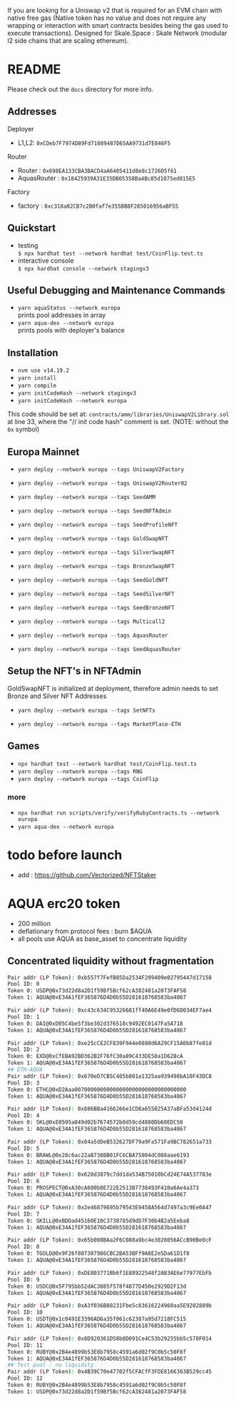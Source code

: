 If you are looking for a Uniswap v2 that is required for an EVM chain with native free gas (Native token has no value and does not require any wrapping or interaction with smart contracts besides being the gas used to execute transactions). Designed for Skale.Space : Skale Network (modular l2 side chains that are scaling ethereum).


# README

Please check out the `docs` directory for more info.

## Addresses

Deployer
* L1,L2: `0xCDeb7F7974D89Fd71089487D65AA9731d7E846F5`

Router
* Router : `0x698EA133CBA3BACD4aA6405411d8e8c1726D5f61`
* AquasRouter : `0x18425939A31E35DB05358Ba4Bc85d1075ed015E5`

Factory
* factory : `0xc318a82CB7c2B0faf7e355BB8F285016956aBF55`


## Quickstart

* testing  
  `$ npx hardhat test --network hardhat test/CoinFlip.test.ts`
* interactive console  
  `$ npx hardhat console --network stagingv3`

## Useful Debugging and Maintenance Commands

* `yarn aquaStatus --network europa`  
  prints pool addresses in array 
* `yarn aqua-dex --network europa`  
  prints pools with deployer's balance

## Installation
- ```nvm use v14.19.2```
- ```yarn install```
- ```yarn compile```
- ```yarn initCodeHash --network stagingv3```
- ```yarn initCodeHash --network europa```

This code should be set at: `contracts/amm/libraries/UniswapV2Library.sol` at line 33, where the "// init code hash" comment is set. (NOTE: without the `0x` symbol)

## Europa Mainnet 
- ```yarn deploy --network europa --tags UniswapV2Factory```
- ```yarn deploy --network europa --tags UniswapV2Router02```
- ```yarn deploy --network europa --tags SeedAMM```
- ```yarn deploy --network europa --tags SeedNFTAdmin```
- ```yarn deploy --network europa --tags SeedProfileNFT```
- ```yarn deploy --network europa --tags GoldSwapNFT```
- ```yarn deploy --network europa --tags SilverSwapNFT```
- ```yarn deploy --network europa --tags BronzeSwapNFT```

- ```yarn deploy --network europa --tags SeedGoldNFT```
- ```yarn deploy --network europa --tags SeedSilverNFT```
- ```yarn deploy --network europa --tags SeedBronzeNFT```

- ```yarn deploy --network europa --tags Multicall2```

- ```yarn deploy --network europa --tags AquasRouter```
- ```yarn deploy --network europa --tags SeedAquasRouter```

## Setup the NFT's in NFTAdmin
GoldSwapNFT is initialized at deployment, therefore admin needs to set Bronze and Silver NFT Addresses 
- ```yarn deploy --network europa --tags SetNFTs```

- ```yarn deploy --network europa --tags MarketPlace-ETH```

## Games 
- ```npx hardhat test --network hardhat test/CoinFlip.test.ts```
- ```yarn deploy --network europa --tags RNG```
- ```yarn deploy --network europa --tags CoinFlip```

### more 

-  ```npx hardhat run scripts/verify/verifyRubyContracts.ts --network europa```
- ```yarn aqua-dex --network europa```


# todo before launch
- add : https://github.com/Vectorized/NFTStaker


# AQUA erc20 token 
- 200 million 
- deflationary from protocol fees : burn $AQUA 
- all pools use AQUA as base_asset to concentrate liquidity
## Concentrated liquidity without fragmentation
``` bash 
Pair addr (LP Token): 0xb557f7FefB85Da2534F299409e02795447d17158
Pool ID: 0
Token 0: USDP@0x73d22d8a2D1f59Bf5Bcf62cA382481a2073FAF58
Token 1: AQUA@0xE34A1fEF365876D4D0b55D281618768583ba4867

Pair addr (LP Token): 0xc43c634C95326681ff40A6E49e0fD6D034EF7ae4
Pool ID: 1
Token 0: DAI@0xD05C4be5f3be302d376518c9492EC0147Fa5A718
Token 1: AQUA@0xE34A1fEF365876D4D0b55D281618768583ba4867

Pair addr (LP Token): 0xe25cCE2CF839F944e0880d6A29CF15A0b87fe01d
Pool ID: 2
Token 0: EXD@0xCfEBA92BD362B2F76fC30a89C433DE50a1D62BcA
Token 1: AQUA@0xE34A1fEF365876D4D0b55D281618768583ba4867
## ETH-AQUA
Pair addr (LP Token): 0x670eD7CB5C405b801a1325aa939498bA10F43DC8
Pool ID: 3
Token 0: ETHC@0xD2Aaa00700000000000000000000000000000000
Token 1: AQUA@0xE34A1fEF365876D4D0b55D281618768583ba4867

Pair addr (LP Token): 0x886BBa4166266e1CD8a655025A37aBFa53d4124d
Pool ID: 4
Token 0: SKL@0xE0595a049d02b7674572b0d59cd4880Db60EDC50
Token 1: AQUA@0xE34A1fEF365876D4D0b55D281618768583ba4867

Pair addr (LP Token): 0x84a5dDeB532627DF79a9Fa571Fa9BC782651a733
Pool ID: 5
Token 0: BRAWL@0x28c6ac22aB738BB01FC6CBA75804dC088aae6193
Token 1: AQUA@0xE34A1fEF365876D4D0b55D281618768583ba4867

Pair addr (LP Token): 0x628d3879c7dd1da534B75010bCd24E74A537783e
Pool ID: 6
Token 0: PROSPECT@0xA30cA600b8E722E2513B7738493F410a6Ae4a373
Token 1: AQUA@0xE34A1fEF365876D4D0b55D281618768583ba4867

Pair addr (LP Token): 0x2e46879695b79543E9458A564d7497a3c9Ee0A47
Pool ID: 7
Token 0: SKILL@0xBDDad45160E10C3738785d9dD7F30b4B2a5Eeba8
Token 1: AQUA@0xE34A1fEF365876D4D0b55D281618768583ba4867

Pair addr (LP Token): 0x65b008BAa2F6C088a9bc4e3028056ACcB90Be0cF
Pool ID: 8
Token 0: TGOLD@0x9F26f887307986CBC2BA53BFf9A8E2e5Da61D1f8
Token 1: AQUA@0xE34A1fEF365876D4D0b55D281618768583ba4867

Pair addr (LP Token): 0xDE803771Bb6f1E88922548f2AB3AE6e77977EbFb
Pool ID: 9
Token 0: USDC@0x5F795bb52dAC3085f578f4877D450e2929D2F13d
Token 1: AQUA@0xE34A1fEF365876D4D0b55D281618768583ba4867

Pair addr (LP Token): 0xA3f036B80231Fbe5c83616224960aa5E9202889b
Pool ID: 10
Token 0: USDT@0x1c0491E3396AD6a35f061c62387a95d7218FC515
Token 1: AQUA@0xE34A1fEF365876D4D0b55D281618768583ba4867

Pair addr (LP Token): 0x8D920361D58b8D091Ce4C53b29255bb5c578F014
Pool ID: 11
Token 0: RUBY@0x2B4e4899b53E8b7958c4591a6d02f9C0b5c50F8f
Token 1: AQUA@0xE34A1fEF365876D4D0b55D281618768583ba4867
## Test pool : no liquidity 
Pair addr (LP Token): 0x4B39C70e47702f5CFACfF3FDE8166363B529cc45
Pool ID: 12
Token 0: RUBY@0x2B4e4899b53E8b7958c4591a6d02f9C0b5c50F8f
Token 1: USDP@0x73d22d8a2D1f59Bf5Bcf62cA382481a2073FAF58
```